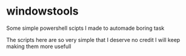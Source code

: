 # windowstools
Some simple powershell scipts I made to automade boring task

The scripts here are so very simple that I deserve no credit
I will keep making them more usefull
